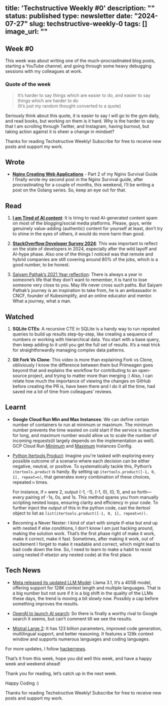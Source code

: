 title: 'Techstructive Weekly #0'
description: ""
status: published
type: newsletter
date: "2024-07-27"
slug: techstructive-weekly-0
tags: []
image_url: ""
---

## Week #0

This week was about writing one of the much-procrastinated blog posts, starting a YouTube channel, and going through some heavy debugging sessions with my colleagues at work.

### Quote of the week

> It’s harder to say things which are easier to do, and easier to say things which are harder to do  
> (It’s just my random thought converted to a quote)

Seriously think about this quote, it is easier to say I will go to the gym daily, and read books, but working on them is it hard. Why is the harder to say that I am scrolling through Twitter, and Instagram, having burnout, but taking action against it is sheer a change in mindset?  

Thanks for reading Techstructive Weekly! Subscribe for free to receive new posts and support my work.

## Wrote

* [**Nginx Creating Web Applications**](https://www.meetgor.com/nginx-02-web-servers/) - Part 2 of my Nginx Survival Guide  
    I finally wrote my second post in the Nginx Survival guide, after procrastinating for a couple of months, this weekend, I’ll be writing a post on the Golang series. So, keep an eye out for that.
    

## Read

1. [**I am Tired of AI content**](https://dev.to/syeo66/im-tired-of-it-5fe2): It is tiring to read AI-generated content spam on most of the blogging/social media platforms. Please, guys, write genuinely value-adding (authentic) content for yourself at least, don’t try to shine in the eyes of others, it would do more harm than good.
    
2. [**StackOverflow Developer Survey 2024**](https://survey.stackoverflow.co/2024/): This was important to reflect on the state of developers in 2024, especially after the wild layoff and AI-hype phase. Also one of the things I noticed was that remote and hybrid companies are still covering around 80% of the jobs, which is a good number, to be honest.
    
3. [Saiyam Pathak’s 2021 Year reflection](https://saiyampathak.medium.com/2021-year-i-want-and-do-not-want-to-remember-4229c4a32015): There is always a year in someone’s life that they don’t want to remember, it is hard to lose someone very close to you. May life never cross such paths. But Saiyam Pathak’s journey is an inspiration to take from, he is an ambassador in CNCF, founder of Kubesimplify, and an online educator and mentor. What a journey, what a man.
    

## Watched

1. **SQLite CTEs**: A recursive CTE in SQLite is a handy way to run repeated queries to build up results step-by-step, like creating a sequence of numbers or working with hierarchical data. You start with a base query, then keep adding to it until you get the full set of results. It’s a neat trick for straightforwardly managing complex data patterns.
    
2. **Git Fork Vs Clone**: This video is more than explaining Fork vs Clone, obliviously I know the difference between them but Primeagen goes beyond that and explains the workflow for contributing to an open-source project, and trying to matter more than merging :) Also, I can relate how much the importance of viewing the changes on GitHub before creating the PR is, have been there and I do it all the time, had saved me a lot of time from colleagues’ reviews.
    

## Learnt

* **Google Cloud Run Min and Max Instances**: We can define certain number of containers to run at minimum or maximum. The minimum number prevents the time wasted on cold start if the service is inactive for long, and maximum number would allow us to scale the number of incoming requests(it largely depends on the implementation as well). GCP Cloud Run [Minimum](https://cloud.google.com/run/docs/configuring/min-instances) and [Maximum](https://cloud.google.com/run/docs/configuring/max-instances) Instances Config.
    
* [Python Itertools Product](https://docs.python.org/3/library/itertools.html#itertools.product): Imagine you're tasked with exploring every possible outcome of a scenario where each decision can be either negative, neutral, or positive. To systematically tackle this, Python’s `itertools.product` is handy. By setting up `itertools.product([-1, 0, 1], repeat=n)`, that generates every combination of these choices, repeated `n` times.
    
    For instance, if `n` were 2, output (-1, -1), (-1, 0), (0, 1), and so forth—every pairing of -1s, 0s, and 1s. This method spares you from manually scripting nested loops, ensuring clarity and efficiency in your code. To further inject the output of this in the python code, cast the itertool object to list as `list(itertools.product([-1, 0, 1], repeat=n)).`
    
* Becoming a Never Nester: I kind of start with simple if-else but end up with nested if else conditions, I don’t know I am just hacking around, making the solution work. That’s the first phase right of make it work, make it correct, make it fast. Sometimes, after making it work, out of excitement I forget to make it readable and correct, which might lead to bad code down the line. So, I need to learn to make a habit to resist using nested if-else(or any nested code) at the first place.
    

## Tech News

* [Meta released its updated LLM Model](https://ai.meta.com/blog/meta-llama-3-1/): Llama 3.1, It’s a 405B model, offering support for 128K context length and multiple languages. That is a big number but not sure if it is a big shift in the quality of the LLMs these days, the trend is moving a bit slowly now. Possibly a cap before something improves the results.
    
* [OpenAI to launch AI search](https://chatgpt.com/search): So there is finally a worthy rival to Google search it seems, but can’t comment till we see the results.
    
* [Mistral Large 2](https://mistral.ai/news/mistral-large-2407): It has 123 billion parameters, improved code generation, multilingual support, and better reasoning. It features a 128k context window and supports numerous languages and coding languages.
    

For more updates, I follow [hackernews](https://mailchi.mp/hackernewsletter/567).

That’s it from this week, hope you did well this week, and have a happy week and weekend ahead!

Thank you for reading, let’s catch up in the next week.

Happy Coding :)  

Thanks for reading Techstructive Weekly! Subscribe for free to receive new posts and support my work.
